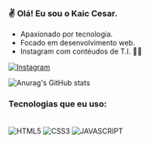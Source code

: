 ### ✌️ Olá! Eu sou o Kaic Cesar.

- Apaxionado por tecnologia. 
- Focado em desenvolvimento web.
- Instagram com contéudos de T.I. 👨‍💻

[![Instagram](https://img.shields.io/badge/Instagram-E4405F?style=for-the-badge&logo=instagram&logoColor=white)](https://instagram.com/nuxwar?utm_medium=copy_link)

![Anurag's GitHub stats](https://github-readme-stats.vercel.app/api?username=KaicAndrade&show_icons=true&theme=onedark)

### Tecnologias que eu uso:

<div style="display: inline-block"> <br/>
    <img align="center" alt="HTML5" src="https://img.shields.io/badge/HTML5-E34F26?style=for-the-badge&logo=html5&logoColor=white">    
    <img align="center" alt="CSS3" src="https://img.shields.io/badge/CSS3-1572B6?style=for-the-badge&logo=css3&logoColor=white">    
    <img align="center" alt="JAVASCRIPT" src="https://img.shields.io/badge/JavaScript-323330?style=for-the-badge&logo=javascript&logoColor=F7DF1E">
</div>

